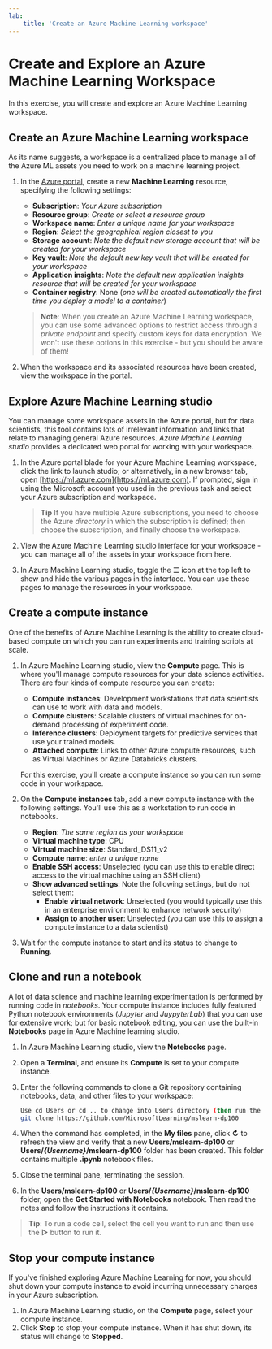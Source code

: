 ```yaml
---
lab:
    title: 'Create an Azure Machine Learning workspace'
---
```


# Create and Explore an Azure Machine Learning Workspace

In this exercise, you will create and explore an Azure Machine Learning workspace.

## Create an Azure Machine Learning workspace

As its name suggests, a workspace is a centralized place to manage all of the Azure ML assets you need to work on a machine learning project.

1. In the [Azure portal](https://portal.azure.com), create a new **Machine Learning** resource, specifying the following settings:

    - **Subscription**: *Your Azure subscription*
    - **Resource group**: *Create or select a resource group*
    - **Workspace name**: *Enter a unique name for your workspace*
    - **Region**: *Select the geographical region closest to you*
    - **Storage account**: *Note the default new storage account that will be created for your workspace*
    - **Key vault**: *Note the default new key vault that will be created for your workspace*
    - **Application insights**: *Note the default new application insights resource that will be created for your workspace*
    - **Container registry**: None (*one will be created automatically the first time you deploy a model to a container*)

    > **Note**: When you create an Azure Machine Learning workspace, you can use some advanced options to restrict access through a *private endpoint* and specify custom keys for data encryption. We won't use these options in this exercise - but you should be aware of them!

2. When the workspace and its associated resources have been created, view the workspace in the portal.

## Explore Azure Machine Learning studio

You can manage some workspace assets in the Azure portal, but for data scientists, this tool contains lots of irrelevant information and links that relate to managing general Azure resources. *Azure Machine Learning studio* provides a dedicated web portal for working with your workspace.

1. In the Azure portal blade for your Azure Machine Learning workspace, click the link to launch studio; or alternatively, in a new browser tab, open [https://ml.azure.com](https://ml.azure.com). If prompted, sign in using the Microsoft account you used in the previous task and select your Azure subscription and workspace.

    > **Tip** If you have multiple Azure subscriptions, you need to choose the Azure *directory* in which the subscription is defined; then choose the subscription, and finally choose the workspace.

2. View the Azure Machine Learning studio interface for your workspace - you can manage all of the assets in your workspace from here.
3. In Azure Machine Learning studio, toggle the &#9776; icon at the top left to show and hide the various pages in the interface. You can use these pages to manage the resources in your workspace.

## Create a compute instance

One of the benefits of Azure Machine Learning is the ability to create cloud-based compute on which you can run experiments and training scripts at scale.

1. In Azure Machine Learning studio, view the **Compute** page. This is where you'll manage compute resources for your data science activities. There are four kinds of compute resource you can create:
    - **Compute instances**: Development workstations that data scientists can use to work with data and models.
    - **Compute clusters**: Scalable clusters of virtual machines for on-demand processing of experiment code.
    - **Inference clusters**: Deployment targets for predictive services that use your trained models.
    - **Attached compute**: Links to other Azure compute resources, such as Virtual Machines or Azure Databricks clusters.

    For this exercise, you'll create a compute instance so you can run some code in your workspace.

2. On the **Compute instances** tab, add a new compute instance with the following settings. You'll use this as a workstation to run code in notebooks.
    - **Region**: *The same region as your workspace*
    - **Virtual machine type**: CPU
    - **Virtual machine size**: Standard_DS11_v2
    - **Compute name**: *enter a unique name*
    - **Enable SSH access**: Unselected (you can use this to enable direct access to the virtual machine using an SSH client)
    - **Show advanced settings**: Note the following settings, but do not select them:
        - **Enable virtual network**: Unselected (you would typically use this in an enterprise environment to enhance network security)
        - **Assign to another user**: Unselected (you can use this to assign a compute instance to a data scientist)
3. Wait for the compute instance to start and its status to change to **Running**.

## Clone and run a notebook

A lot of data science and machine learning experimentation is performed by running code in *notebooks*. Your compute instance includes fully featured Python notebook environments (*Jupyter* and *JuypyterLab*) that you can use for extensive work; but for basic notebook editing, you can use the built-in **Notebooks** page in Azure Machine learning studio.

1. In Azure Machine Learning studio, view the **Notebooks** page.
2. Open a **Terminal**, and ensure its **Compute** is set to your compute instance.
3. Enter the following commands to clone a Git repository containing notebooks, data, and other files to your workspace:

    ```bash
    Use cd Users or cd .. to change into Users directory (then run the following command)
    git clone https://github.com/MicrosoftLearning/mslearn-dp100
    ```

4. When the command has completed, in the **My files** pane, click **&#8635;** to refresh the view and verify that a new **Users/mslearn-dp100** or **Users/*{Username}*/mslearn-dp100** folder has been created. This folder contains multiple **.ipynb** notebook files.
5. Close the terminal pane, terminating the session.
6. In the **Users/mslearn-dp100** or **Users/*{Username}*/mslearn-dp100** folder, open the **Get Started with Notebooks** notebook. Then read the notes and follow the instructions it contains.

> **Tip**: To run a code cell, select the cell you want to run and then use the **&#9655;** button to run it.

## Stop your compute instance

If you've finished exploring Azure Machine Learning for now, you should shut down your compute instance to avoid incurring unnecessary charges in your Azure subscription.

1. In Azure Machine Learning studio, on the **Compute** page, select your compute instance.
2. Click **Stop** to stop your compute instance. When it has shut down, its status will change to **Stopped**.
